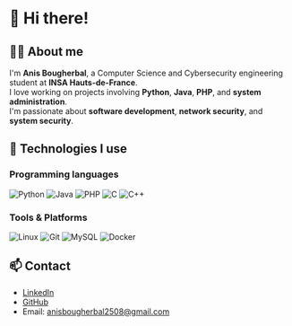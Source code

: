 # 👋 Hi there!

## 🙋‍♂️ About me  
I'm **Anis Bougherbal**, a Computer Science and Cybersecurity engineering student at **INSA Hauts-de-France**.  
I love working on projects involving **Python**, **Java**, **PHP**, and **system administration**.  
I'm passionate about **software development**, **network security**, and **system security**.  

## 🚀 Technologies I use  
### Programming languages  
![Python](https://img.shields.io/badge/-Python-blue) ![Java](https://img.shields.io/badge/-Java-red) ![PHP](https://img.shields.io/badge/-PHP-777BB4) ![C](https://img.shields.io/badge/-C-blue) ![C++](https://img.shields.io/badge/-C++-00599C)

### Tools & Platforms  
![Linux](https://img.shields.io/badge/-Linux-yellow) ![Git](https://img.shields.io/badge/-Git-orange) ![MySQL](https://img.shields.io/badge/-MySQL-blue) ![Docker](https://img.shields.io/badge/-Docker-2496ED)

## 📫 Contact  
- [LinkedIn](https://www.linkedin.com/in/anis-bougherbal-b0783a263/)  
- [GitHub](https://github.com/AniBhh224)  
- Email: anisbougherbal2508@gmail.com
